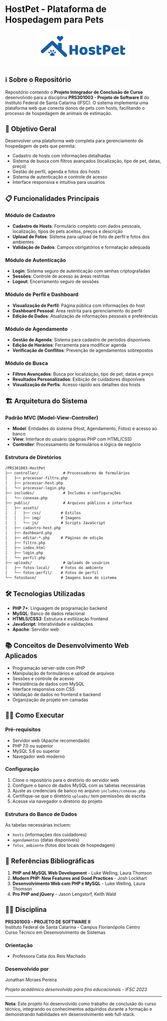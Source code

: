 # HostPet - Plataforma de Hospedagem para Pets

<p align="center">
  <img src="public/assets/img/logo.png" alt="HostPet Logo" width="300">
</p>

## ℹ️ Sobre o Repositório

Repositório contendo o **Projeto Integrador de Conclusão de Curso** desenvolvido para a disciplina **PRS301003 - Projeto de Software II** do Instituto Federal de Santa Catarina (IFSC). O sistema implementa uma plataforma web que conecta donos de pets com hosts, facilitando o processo de hospedagem de animais de estimação.

## 🎯 Objetivo Geral

Desenvolver uma plataforma web completa para gerenciamento de hospedagem de pets que permita:

- Cadastro de hosts com informações detalhadas
- Sistema de busca com filtros avançados (localização, tipo de pet, datas, preço)
- Gestão de perfil, agenda e fotos dos hosts
- Sistema de autenticação e controle de acesso
- Interface responsiva e intuitiva para usuários

## 📋 Funcionalidades Principais

### Módulo de Cadastro
- **Cadastro de Hosts**: Formulário completo com dados pessoais, localização, tipos de pets aceitos, preços e descrição
- **Upload de Fotos**: Sistema para upload de foto de perfil e fotos dos ambientes
- **Validação de Dados**: Campos obrigatórios e formatação adequada

### Módulo de Autenticação
- **Login**: Sistema seguro de autenticação com senhas criptografadas
- **Sessões**: Controle de acesso às áreas restritas
- **Logout**: Encerramento seguro de sessões

### Módulo de Perfil e Dashboard
- **Visualização de Perfil**: Página pública com informações do host
- **Dashboard Pessoal**: Área restrita para gerenciamento do perfil
- **Edição de Dados**: Atualização de informações pessoais e preferências

### Módulo de Agendamento
- **Gestão de Agenda**: Sistema para cadastro de períodos disponíveis
- **Edição de Horários**: Ferramenta para modificar agenda
- **Verificação de Conflitos**: Prevenção de agendamentos sobrepostos

### Módulo de Busca
- **Filtros Avançados**: Busca por localização, tipo de pet, datas e preço
- **Resultados Personalizados**: Exibição de cuidadores disponíveis
- **Visualização de Perfis**: Acesso rápido aos detalhes dos hosts

## 🏗️ Arquitetura do Sistema

### Padrão MVC (Model-View-Controller)
- **Model**: Entidades do sistema (Host, Agendamento, Fotos) e acesso ao banco
- **View**: Interface do usuário (páginas PHP com HTML/CSS)
- **Controller**: Processamento de formulários e lógica de negócio

### Estrutura de Diretórios
```
/PRS301003-HostPet
├── controller/           # Processadores de formulários
│   ├── processar-filtro.php
│   ├── processar-host.php
│   └── processar-login.php
├── includes/             # Includes e configurações
│   └── conexao.php
├── public/               # Arquivos públicos e interface
│   ├── assets/
│   │   ├── css/         # Estilos
│   │   ├── img/         # Imagens
│   │   └── js/          # Scripts JavaScript
│   ├── cadastro-host.php
│   ├── dashboard.php
│   ├── editar-*.php     # Páginas de edição
│   ├── filtro.php
│   ├── index.html
│   ├── login.php
│   └── perfil.php
├── uploads/              # Uploads de usuários
│   ├── fotos-local/     # Fotos do ambiente
│   └── fotos-perfil/    # Fotos de perfil
└── fotosbase/           # Imagens base do sistema
```

## 🛠️ Tecnologias Utilizadas

- **PHP 7+**: Linguagem de programação backend
- **MySQL**: Banco de dados relacional
- **HTML5/CSS3**: Estrutura e estilização frontend
- **JavaScript**: Interatividade e validações
- **Apache**: Servidor web

## 📚 Conceitos de Desenvolvimento Web Aplicados

- Programação server-side com PHP
- Manipulação de formulários e upload de arquivos
- Sessões e controle de acesso
- Persistência de dados com MySQL
- Interface responsiva com CSS
- Validação de dados no frontend e backend
- Organização de projeto em camadas

## 👨‍💻 Como Executar

### Pré-requisitos
- Servidor web (Apache recomendado)
- PHP 7.0 ou superior
- MySQL 5.6 ou superior
- Navegador web moderno

### Configuração
1. Clone o repositório para o diretório do servidor web
2. Configure o banco de dados MySQL com as tabelas necessárias
3. Ajuste as credenciais de banco no arquivo `includes/conexao.php`
4. Certifique-se que o diretório `uploads/` tem permissões de escrita
5. Acesse via navegador o diretório do projeto

### Estrutura do Banco de Dados
As tabelas necessárias incluem:
- `hosts` (informações dos cuidadores)
- `agendamentos` (datas disponíveis)
- `fotos_ambiente` (fotos dos locais de hospedagem)

## 📖 Referências Bibliográficas

1. **PHP and MySQL Web Development** - Luke Welling, Laura Thomson
2. **Modern PHP: New Features and Good Practices** - Josh Lockhart
3. **Desenvolvimento Web com PHP e MySQL** - Luke Welling, Laura Thomson
4. **Pro PHP and jQuery** - Jason Lengstorf, Keith Wald

## 👨‍🏫 Disciplina

**PRS301003 - PROJETO DE SOFTWARE II**  
Instituto Federal de Santa Catarina - Campus Florianópolis Centro  
Curso Técnico em Desenvolvimento de Sistemas

### Orientação
- Professora Catia dos Reis Machado

### Desenvolvido por
Jonathan Moraes Pereira

*Projeto acadêmico desenvolvido para fins educacionais - IFSC 2023*

---

**Nota**: Este projeto foi desenvolvido como trabalho de conclusão do curso técnico, integrando os conhecimentos adquiridos durante a formação e demonstrando habilidades em desenvolvimento web full-stack.
